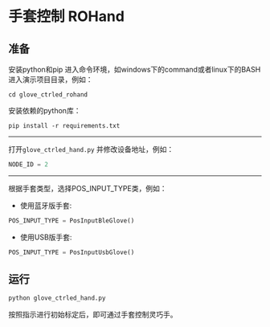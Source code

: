 # 手套控制 ROHand

## 准备

安装python和pip
进入命令环境，如windows下的command或者linux下的BASH
进入演示项目目录，例如：

```SHELL
cd glove_ctrled_rohand
```

安装依赖的python库：

```SHELL
pip install -r requirements.txt
```

---

打开`glove_ctrled_hand.py` 并修改设备地址，例如：

```python
NODE_ID = 2
```

---

根据手套类型，选择POS_INPUT_TYPE类，例如：

* 使用蓝牙版手套:

```python
POS_INPUT_TYPE = PosInputBleGlove()
```

* 使用USB版手套:

```python
POS_INPUT_TYPE = PosInputUsbGlove()
```

## 运行

```python
python glove_ctrled_hand.py
```

按照指示进行初始标定后，即可通过手套控制灵巧手。
